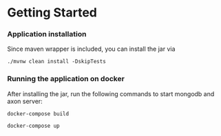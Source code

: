 # Getting Started

### Application installation
Since maven wrapper is included, you can install the jar via

`./mvnw clean install -DskipTests
`
### Running the application on docker
After installing the jar, run the following commands to start mongodb and axon server:

`docker-compose build`

`docker-compose up`
